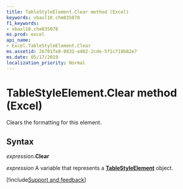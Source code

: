 ```yaml
---
title: TableStyleElement.Clear method (Excel)
keywords: vbaxl10.chm835078
f1_keywords:
- vbaxl10.chm835078
ms.prod: excel
api_name:
- Excel.TableStyleElement.Clear
ms.assetid: 26781fe8-0832-e402-2cde-5f1c718b82e7
ms.date: 05/17/2019
localization_priority: Normal
---
```



# TableStyleElement.Clear method (Excel)

Clears the formatting for this element.


## Syntax

_expression_.**Clear**

_expression_ A variable that represents a **[TableStyleElement](Excel.TableStyleElement.md)** object.




[!include[Support and feedback](~/includes/feedback-boilerplate.md)]